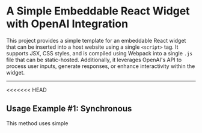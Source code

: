 # A Simple Embeddable React Widget with OpenAI Integration

This project provides a simple template for an embeddable React widget that can be inserted into a host website using a single `<script>` tag. It supports JSX, CSS styles, and is compiled using Webpack into a single `.js` file that can be static-hosted. Additionally, it leverages OpenAI's API to process user inputs, generate responses, or enhance interactivity within the widget.

---

<<<<<<< HEAD
## Usage Example #1: Synchronous
This method uses simple <script> tag reference as shown below:

```html
    <div id="root"></div>
    
    <script src="https://somehost/widget.js"  
            id="Simple-Widget-Script" 
            data-config="{'name': 'w1', 'config': {'targetElementId': 'root'}}" ></script>
=======
## Overview  
1. The widget is instantiated when the `.js` package is loaded.  
2. The host page supplies a **name** and a **targetElementId**.  
3. The widget registers a global object with the name supplied by the host page.  
4. The widget renders the React component at the specified element on the host page.  
5. The host page can communicate with the widget via the global object.  
6. OpenAI's API can be used to process user inputs, provide AI-generated responses, or power interactive elements within the widget.  

---

## Usage Example #1: Synchronous  
This method uses a simple `<script>` tag reference as shown below:  

```html
<div id="root"></div>  
  
<script src="https://somehost/widget.js"  
        id="Simple-Widget-Script"  
        data-config="{'name': 'w1', 'config': {'targetElementId': 'root'}}">  
</script>
>>>>>>> 732e2462a185afaf2f83e29049b4df31389e5088
```

The `data-config` attribute passes in the name **w1** for the widget's global object and the target element ID **root** where the widget should be rendered.  

The host page can then communicate with the widget via the global object, such as sending a message:  

```html
<div><button onclick="w1('message', 'Hello world!');">Send Message</button></div>
```

<<<<<<< HEAD
In this code, we send the **message** call to the widget and pass a string as the parameter.

This code follows the pattern used by Google Analytics. The function is called with the desired name of the global object (**w1**) and the url to the script. The function then records the desired name and, using that name, creates a placeholder global object that receives and queues any calls made to the widget before the asynchronous loading finishes.
=======
This follows a pattern similar to Google Analytics, where the function records the desired global object name (**w1**) and queues any calls made to the widget before asynchronous loading completes. The script dynamically injects itself into the DOM and initializes the widget with the following command:

```html
w1('init', { targetElementId: 'root' });
```

---
>>>>>>> 732e2462a185afaf2f83e29049b4df31389e5088

## OpenAI Integration  
This widget can be enhanced with OpenAI’s API to process user inputs and provide intelligent responses. Below is an example of how the widget can interact with OpenAI’s API:

```javascript
async function fetchAIResponse(userInput) {
    const response = await fetch('https://api.openai.com/v1/completions', {
        method: 'POST',
        headers: {
            'Content-Type': 'application/json',
            'Authorization': `Bearer YOUR_OPENAI_API_KEY`
        },
        body: JSON.stringify({
            model: 'gpt-4',
            prompt: userInput,
            max_tokens: 100
        })
    });
    const data = await response.json();
    return data.choices[0].text.trim();
}
```

This function can be integrated into the widget to generate AI-powered responses dynamically.  

---

## Running the Project  
### Install dependencies  
```sh
npm install
```

### Run the development server  
```sh
./node_modules/.bin/webpack-dev-server --open
```

### Build the package  
```sh
./node_modules/.bin/webpack --config webpack.config.js
```

### Run Tests  
```sh
npm test
